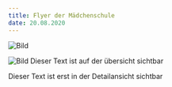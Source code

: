 ```yaml
---
title: Flyer der Mädchenschule
date: 20.08.2020
---
```


![Bild](/images/Flyera.jpg)

![Bild](/images/Flyerb.jpg)
Dieser Text ist auf der übersicht sichtbar

<!-- more -->

Dieser Text ist erst in der Detailansicht sichtbar

